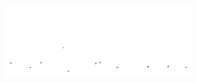 <div align="center">
  <img src="./readme_assets/images/everyschoollogo.gif" alt="logo" height="200"> 
</div>
